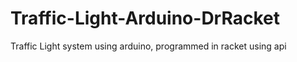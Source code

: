 # Traffic-Light-Arduino-DrRacket
Traffic Light system using arduino, programmed in racket using api
